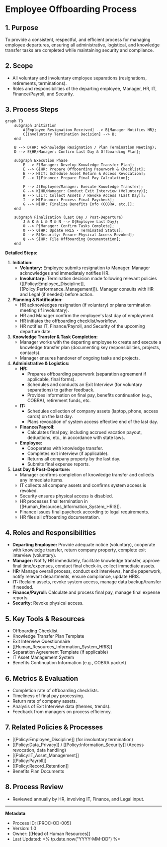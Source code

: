 # Employee Offboarding Process

## 1. Purpose
To provide a consistent, respectful, and efficient process for managing employee departures, ensuring all administrative, logistical, and knowledge transfer tasks are completed while maintaining security and compliance.

## 2. Scope
- All voluntary and involuntary employee separations (resignations, retirements, terminations).
- Roles and responsibilities of the departing employee, Manager, HR, IT, Finance/Payroll, and Security.

## 3. Process Steps

```mermaid
graph TD
    subgraph Initiation
        A[Employee Resignation Received] --> B{Manager Notifies HR};
        C[Involuntary Termination Decision] --> B;
    end

    B --> D(HR: Acknowledge Resignation / Plan Termination Meeting);
    D --> E{HR/Manager: Confirm Last Day & Offboarding Plan};

    subgraph Execution Phase
        E --> F[Manager: Develop Knowledge Transfer Plan];
        E --> G[HR: Prepare Offboarding Paperwork & Checklist];
        E --> H[IT: Schedule Asset Return & Access Revocation];
        E --> I[Finance: Prepare Final Pay Calculation];

        F --> J[Employee/Manager: Execute Knowledge Transfer];
        G --> K[HR/Manager: Conduct Exit Interview (Voluntary)];
        H --> L[IT: Collect Assets / Revoke Access (Last Day)];
        I --> M[Finance: Process Final Paycheck];
        G --> N[HR: Finalize Benefits Info (COBRA, etc.)];
    end

    subgraph Finalization (Last Day / Post-Departure)
        J & K & L & M & N --> O{Employee Last Day};
        O --> P[Manager: Confirm Tasks Complete];
        O --> Q[HR: Update HRIS - Terminated Status];
        O --> R[Security: Ensure Physical Access Revoked];
        Q --> S[HR: File Offboarding Documentation];
    end
```

**Detailed Steps:**

1.  **Initiation:**
    *   **Voluntary:** Employee submits resignation to Manager. Manager acknowledges and immediately notifies HR.
    *   **Involuntary:** Termination decision made following relevant policies ([[Policy:Employee_Discipline]], [[Policy:Performance_Management]]). Manager consults with HR and Legal (if needed) before action.
2.  **Planning & Notification:**
    *   HR acknowledges resignation (if voluntary) or plans termination meeting (if involuntary).
    *   HR and Manager confirm the employee's last day of employment.
    *   HR initiates the offboarding checklist/workflow.
    *   HR notifies IT, Finance/Payroll, and Security of the upcoming departure date.
3.  **Knowledge Transfer & Task Completion:**
    *   Manager works with the departing employee to create and execute a knowledge transfer plan (documenting key responsibilities, projects, contacts).
    *   Manager ensures handover of ongoing tasks and projects.
4.  **Administrative & Logistics:**
    *   **HR:**
        *   Prepares offboarding paperwork (separation agreement if applicable, final forms).
        *   Schedules and conducts an Exit Interview (for voluntary separations) to gather feedback.
        *   Provides information on final pay, benefits continuation (e.g., COBRA), retirement funds, etc.
    *   **IT:**
        *   Schedules collection of company assets (laptop, phone, access cards) on the last day.
        *   Plans revocation of system access effective end of the last day.
    *   **Finance/Payroll:**
        *   Calculates final pay, including accrued vacation payout, deductions, etc., in accordance with state laws.
    *   **Employee:**
        *   Cooperates with knowledge transfer.
        *   Completes exit interview (if applicable).
        *   Returns all company property by the last day.
        *   Submits final expense reports.
5.  **Last Day & Post-Departure:**
    *   Manager confirms completion of knowledge transfer and collects any immediate items.
    *   IT collects all company assets and confirms system access is revoked.
    *   Security ensures physical access is disabled.
    *   HR processes final termination in [[Human_Resources_Information_System_HRIS]].
    *   Finance issues final paycheck according to legal requirements.
    *   HR files all offboarding documentation.

## 4. Roles and Responsibilities
-   **Departing Employee:** Provide adequate notice (voluntary), cooperate with knowledge transfer, return company property, complete exit interview (voluntary).
-   **Manager:** Notify HR immediately, facilitate knowledge transfer, approve final time/expenses, conduct final check-in, collect immediate assets.
-   **HR:** Manage overall process, conduct exit interviews, handle paperwork, notify relevant departments, ensure compliance, update HRIS.
-   **IT:** Reclaim assets, revoke system access, manage data backup/transfer if needed.
-   **Finance/Payroll:** Calculate and process final pay, manage final expense reports.
-   **Security:** Revoke physical access.

## 5. Key Tools & Resources
-   Offboarding Checklist
-   Knowledge Transfer Plan Template
-   Exit Interview Questionnaire
-   [[Human_Resources_Information_System_HRIS]]
-   Separation Agreement Template (if applicable)
-   IT Asset Management System
-   Benefits Continuation Information (e.g., COBRA packet)

## 6. Metrics & Evaluation
-   Completion rate of offboarding checklists.
-   Timeliness of final pay processing.
-   Return rate of company assets.
-   Analysis of Exit Interview data (themes, trends).
-   Feedback from managers on process efficiency.

## 7. Related Policies & Processes
-   [[Policy:Employee_Discipline]] (for involuntary termination)
-   [[Policy:Data_Privacy]] / [[Policy:Information_Security]] (Access revocation, data handling)
-   [[Policy:IT_Asset_Management]]
-   [[Policy:Payroll]]
-   [[Policy:Record_Retention]]
-   Benefits Plan Documents

## 8. Process Review
-   Reviewed annually by HR, involving IT, Finance, and Legal input.

---
**Metadata**
- Process ID: [PROC-OD-005]
- Version: 1.0
- Owner: [[Head of Human Resources]]
- Last Updated: <% tp.date.now("YYYY-MM-DD") %> 